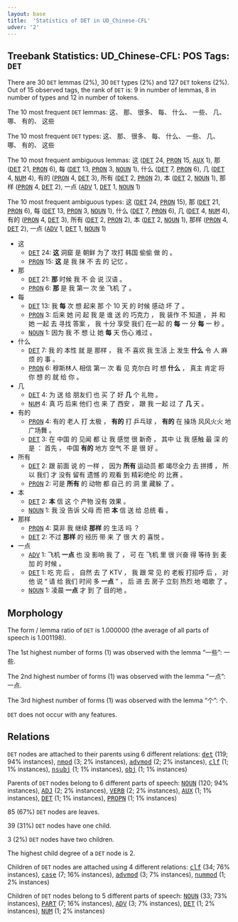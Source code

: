 ```yaml
---
layout: base
title:  'Statistics of DET in UD_Chinese-CFL'
udver: '2'
---
```


## Treebank Statistics: UD_Chinese-CFL: POS Tags: `DET`

There are 30 `DET` lemmas (2%), 30 `DET` types (2%) and 127 `DET` tokens (2%).
Out of 15 observed tags, the rank of `DET` is: 9 in number of lemmas, 8 in number of types and 12 in number of tokens.

The 10 most frequent `DET` lemmas: 这、 那、 很多、 每、 什么、 一些、 几、 哪、 有的、 这些

The 10 most frequent `DET` types:  这、 那、 很多、 每、 什么、 一些、 几、 哪、 有的、 这些

The 10 most frequent ambiguous lemmas: 这 (<tt><a href="zh_cfl-pos-DET.html">DET</a></tt> 24, <tt><a href="zh_cfl-pos-PRON.html">PRON</a></tt> 15, <tt><a href="zh_cfl-pos-AUX.html">AUX</a></tt> 1), 那 (<tt><a href="zh_cfl-pos-DET.html">DET</a></tt> 21, <tt><a href="zh_cfl-pos-PRON.html">PRON</a></tt> 6), 每 (<tt><a href="zh_cfl-pos-DET.html">DET</a></tt> 13, <tt><a href="zh_cfl-pos-PRON.html">PRON</a></tt> 3, <tt><a href="zh_cfl-pos-NOUN.html">NOUN</a></tt> 1), 什么 (<tt><a href="zh_cfl-pos-DET.html">DET</a></tt> 7, <tt><a href="zh_cfl-pos-PRON.html">PRON</a></tt> 6), 几 (<tt><a href="zh_cfl-pos-DET.html">DET</a></tt> 4, <tt><a href="zh_cfl-pos-NUM.html">NUM</a></tt> 4), 有的 (<tt><a href="zh_cfl-pos-PRON.html">PRON</a></tt> 4, <tt><a href="zh_cfl-pos-DET.html">DET</a></tt> 3), 所有 (<tt><a href="zh_cfl-pos-DET.html">DET</a></tt> 2, <tt><a href="zh_cfl-pos-PRON.html">PRON</a></tt> 2), 本 (<tt><a href="zh_cfl-pos-DET.html">DET</a></tt> 2, <tt><a href="zh_cfl-pos-NOUN.html">NOUN</a></tt> 1), 那样 (<tt><a href="zh_cfl-pos-PRON.html">PRON</a></tt> 4, <tt><a href="zh_cfl-pos-DET.html">DET</a></tt> 2), 一点 (<tt><a href="zh_cfl-pos-ADV.html">ADV</a></tt> 1, <tt><a href="zh_cfl-pos-DET.html">DET</a></tt> 1, <tt><a href="zh_cfl-pos-NOUN.html">NOUN</a></tt> 1)

The 10 most frequent ambiguous types:  这 (<tt><a href="zh_cfl-pos-DET.html">DET</a></tt> 24, <tt><a href="zh_cfl-pos-PRON.html">PRON</a></tt> 15), 那 (<tt><a href="zh_cfl-pos-DET.html">DET</a></tt> 21, <tt><a href="zh_cfl-pos-PRON.html">PRON</a></tt> 6), 每 (<tt><a href="zh_cfl-pos-DET.html">DET</a></tt> 13, <tt><a href="zh_cfl-pos-PRON.html">PRON</a></tt> 3, <tt><a href="zh_cfl-pos-NOUN.html">NOUN</a></tt> 1), 什么 (<tt><a href="zh_cfl-pos-DET.html">DET</a></tt> 7, <tt><a href="zh_cfl-pos-PRON.html">PRON</a></tt> 6), 几 (<tt><a href="zh_cfl-pos-DET.html">DET</a></tt> 4, <tt><a href="zh_cfl-pos-NUM.html">NUM</a></tt> 4), 有的 (<tt><a href="zh_cfl-pos-PRON.html">PRON</a></tt> 4, <tt><a href="zh_cfl-pos-DET.html">DET</a></tt> 3), 所有 (<tt><a href="zh_cfl-pos-DET.html">DET</a></tt> 2, <tt><a href="zh_cfl-pos-PRON.html">PRON</a></tt> 2), 本 (<tt><a href="zh_cfl-pos-DET.html">DET</a></tt> 2, <tt><a href="zh_cfl-pos-NOUN.html">NOUN</a></tt> 1), 那样 (<tt><a href="zh_cfl-pos-PRON.html">PRON</a></tt> 4, <tt><a href="zh_cfl-pos-DET.html">DET</a></tt> 2), 一点 (<tt><a href="zh_cfl-pos-ADV.html">ADV</a></tt> 1, <tt><a href="zh_cfl-pos-DET.html">DET</a></tt> 1, <tt><a href="zh_cfl-pos-NOUN.html">NOUN</a></tt> 1)


* 这
  * <tt><a href="zh_cfl-pos-DET.html">DET</a></tt> 24: <b>这</b> 洞窟 是 朝鲜 为了 攻打 韩国 偷偷 做 的 。
  * <tt><a href="zh_cfl-pos-PRON.html">PRON</a></tt> 15: <b>这</b> 是 我 抹 不 去 的 记忆 。
* 那
  * <tt><a href="zh_cfl-pos-DET.html">DET</a></tt> 21: <b>那</b> 时候 我 不 会 说 汉语 。
  * <tt><a href="zh_cfl-pos-PRON.html">PRON</a></tt> 6: <b>那</b> 是 我 第一 次 坐 飞机 了 。
* 每
  * <tt><a href="zh_cfl-pos-DET.html">DET</a></tt> 13: 我 <b>每</b> 次 想 起来 那 个 10 天 的 时候 感动 坏 了 。
  * <tt><a href="zh_cfl-pos-PRON.html">PRON</a></tt> 3: 后来 她 问 起 我 是 谁 送 的 巧克力 ， 我 装作 不 知道 ， 并 和 她 一起 去 寻找 答案 ， 我 十分 享受 我们 在一起 的 <b>每</b> 一 分 <b>每</b> 一 秒 。
  * <tt><a href="zh_cfl-pos-NOUN.html">NOUN</a></tt> 1: 因为 我 不 想 让 她 <b>每</b> 天 伤心 难过 。
* 什么
  * <tt><a href="zh_cfl-pos-DET.html">DET</a></tt> 7: 我 的 本性 就 是 那样 ， 我 不 喜欢 我 生活 上 发生 <b>什么</b> 令 人 麻烦 的 事 。
  * <tt><a href="zh_cfl-pos-PRON.html">PRON</a></tt> 6: 穆斯林人 相信 第一 次 看 见 克尔白 时 想 <b>什么</b> ， 真主 肯定 将 你 想 的 就 给 你 。
* 几
  * <tt><a href="zh_cfl-pos-DET.html">DET</a></tt> 4: 为 送 给 朋友们 也 买 了 好 <b>几</b> 个 礼物 。
  * <tt><a href="zh_cfl-pos-NUM.html">NUM</a></tt> 4: 真 巧 后来 他们 也 来 了 西安 ， 跟 我 一起 过 了 <b>几</b> 天 。
* 有的
  * <tt><a href="zh_cfl-pos-PRON.html">PRON</a></tt> 4: 有的 老人 打 太极 ， <b>有的</b> 打 乒乓球 ， <b>有的</b> 在 操场 风风火火 地 广场舞 。
  * <tt><a href="zh_cfl-pos-DET.html">DET</a></tt> 3: 在 中国 的 见闻 都 让 我 感觉 很 新奇 ， 其中 让 我 感触 最 深 的 是 ： 首先 ， 中国 <b>有的</b> 地方 空气 不 是 很 好 。
* 所有
  * <tt><a href="zh_cfl-pos-DET.html">DET</a></tt> 2: 跟 前面 说 的 一样 ， 因为 <b>所有</b> 运动员 都 竭尽全力 去 拼搏 ， 所以 我们 才 没有 留有 遗憾 的 观看 到 精彩绝伦 的 比赛 。
  * <tt><a href="zh_cfl-pos-PRON.html">PRON</a></tt> 2: 可是 <b>所有</b> 的 动物 都 自己 的 洞 里 藏躲 了 。
* 本
  * <tt><a href="zh_cfl-pos-DET.html">DET</a></tt> 2: <b>本</b> 信 这 个 产物 没有 效果 。
  * <tt><a href="zh_cfl-pos-NOUN.html">NOUN</a></tt> 1: 我 没 告诉 父母 而 把 <b>本</b> 信 送 给 总统 看 。
* 那样
  * <tt><a href="zh_cfl-pos-PRON.html">PRON</a></tt> 4: 莫非 我 继续 <b>那样</b> 的 生活 吗 ？
  * <tt><a href="zh_cfl-pos-DET.html">DET</a></tt> 2: 不过 <b>那样</b> 的 经历 带 来 了 很 大 的 喜悦 。
* 一点
  * <tt><a href="zh_cfl-pos-ADV.html">ADV</a></tt> 1: 飞机 <b>一点</b> 也 没 影响 我 了 ， 可 在 飞机 里 很 兴奋 得 等待 到 麦加 的 时候 。
  * <tt><a href="zh_cfl-pos-DET.html">DET</a></tt> 1: 吃 完 后 ， 自然 去 了 KTV ， 我 跟 常 见 的 老板 打招呼 后 ， 对 他 说 “ 请 给 我们 时间 多 <b>一点</b> ” ， 后 进 去 房子 立刻 热烈 地 唱歌 了 。
  * <tt><a href="zh_cfl-pos-NOUN.html">NOUN</a></tt> 1: 凌晨 <b>一点</b> 才 到 了 目的地 。

## Morphology

The form / lemma ratio of `DET` is 1.000000 (the average of all parts of speech is 1.001198).

The 1st highest number of forms (1) was observed with the lemma “一些”: 一些.

The 2nd highest number of forms (1) was observed with the lemma “一点”: 一点.

The 3rd highest number of forms (1) was observed with the lemma “个”: 个.

`DET` does not occur with any features.


## Relations

`DET` nodes are attached to their parents using 6 different relations: <tt><a href="zh_cfl-dep-det.html">det</a></tt> (119; 94% instances), <tt><a href="zh_cfl-dep-nmod.html">nmod</a></tt> (3; 2% instances), <tt><a href="zh_cfl-dep-advmod.html">advmod</a></tt> (2; 2% instances), <tt><a href="zh_cfl-dep-clf.html">clf</a></tt> (1; 1% instances), <tt><a href="zh_cfl-dep-nsubj.html">nsubj</a></tt> (1; 1% instances), <tt><a href="zh_cfl-dep-obj.html">obj</a></tt> (1; 1% instances)

Parents of `DET` nodes belong to 6 different parts of speech: <tt><a href="zh_cfl-pos-NOUN.html">NOUN</a></tt> (120; 94% instances), <tt><a href="zh_cfl-pos-ADJ.html">ADJ</a></tt> (2; 2% instances), <tt><a href="zh_cfl-pos-VERB.html">VERB</a></tt> (2; 2% instances), <tt><a href="zh_cfl-pos-AUX.html">AUX</a></tt> (1; 1% instances), <tt><a href="zh_cfl-pos-DET.html">DET</a></tt> (1; 1% instances), <tt><a href="zh_cfl-pos-PROPN.html">PROPN</a></tt> (1; 1% instances)

85 (67%) `DET` nodes are leaves.

39 (31%) `DET` nodes have one child.

3 (2%) `DET` nodes have two children.

The highest child degree of a `DET` node is 2.

Children of `DET` nodes are attached using 4 different relations: <tt><a href="zh_cfl-dep-clf.html">clf</a></tt> (34; 76% instances), <tt><a href="zh_cfl-dep-case.html">case</a></tt> (7; 16% instances), <tt><a href="zh_cfl-dep-advmod.html">advmod</a></tt> (3; 7% instances), <tt><a href="zh_cfl-dep-nummod.html">nummod</a></tt> (1; 2% instances)

Children of `DET` nodes belong to 5 different parts of speech: <tt><a href="zh_cfl-pos-NOUN.html">NOUN</a></tt> (33; 73% instances), <tt><a href="zh_cfl-pos-PART.html">PART</a></tt> (7; 16% instances), <tt><a href="zh_cfl-pos-ADV.html">ADV</a></tt> (3; 7% instances), <tt><a href="zh_cfl-pos-DET.html">DET</a></tt> (1; 2% instances), <tt><a href="zh_cfl-pos-NUM.html">NUM</a></tt> (1; 2% instances)

